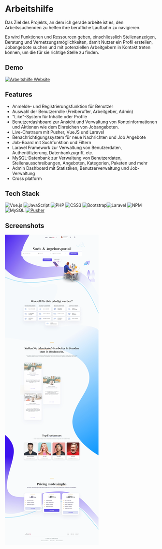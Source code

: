 
# Arbeitshilfe

Das Ziel des Projekts, an dem ich gerade arbeite ist es, den Arbeitssuchenden zu helfen ihre berufliche Laufbahn zu navigieren. 

Es wird Funktionen und Ressourcen geben, einschliesslich Stellenanzeigen, Beratung und Vernetzungsmöglichkeiten, damit Nutzer ein Profil erstellen, Jobangebote suchen und mit potenziellen Arbeitgebern in Kontakt treten können, um die für sie richtige Stelle zu finden.


## Demo

[![Arbeitshilfe Website](https://img.shields.io/badge/Arbeitshilfe-Website-blue.svg)](https://arbeitshilfe.website/)



## Features

- Anmelde- und Registrierungsfunktion für Benutzer
- Auswahl der Benutzerrolle (Freiberufler, Arbeitgeber, Admin)
- "Like"-System für Inhalte oder Profile
- Benutzerdashboard zur Ansicht und Verwaltung von Kontoinformationen und Aktionen wie dem Einreichen von Jobangeboten.
- Live-Chatraum mit Pusher, VueJS und Laravel
- Benachrichtigungssystem für neue Nachrichten und Job Angebote
- Job-Board mit Suchfunktion und Filtern
- Laravel Framework zur Verwaltung von Benutzerdaten, Authentifizierung, Datenbankzugriff, etc.
- MySQL-Datenbank zur Verwaltung von Benutzerdaten, Stellenausschreibungen, Angeboten, Kategorien, Paketen und mehr
- Admin Dashboard mit Statistiken, Benutzerverwaltung und Job-Verwaltung
- Cross platform


## Tech Stack

![Vue.js](https://img.shields.io/badge/vuejs-%2335495e.svg?style=for-the-badge&logo=vuedotjs&logoColor=%234FC08D) ![JavaScript](https://img.shields.io/badge/javascript-%23323330.svg?style=for-the-badge&logo=javascript&logoColor=%23F7DF1E) ![PHP](https://img.shields.io/badge/php-%23777BB4.svg?style=for-the-badge&logo=php&logoColor=white) ![CSS3](https://img.shields.io/badge/css3-%231572B6.svg?style=for-the-badge&logo=css3&logoColor=white) ![Bootstrap](https://img.shields.io/badge/bootstrap-%23563D7C.svg?style=for-the-badge&logo=bootstrap&logoColor=white)![Laravel](https://img.shields.io/badge/laravel-%23FF2D20.svg?style=for-the-badge&logo=laravel&logoColor=white) ![NPM](https://img.shields.io/badge/NPM-%23000000.svg?style=for-the-badge&logo=npm&logoColor=white) ![MySQL](https://img.shields.io/badge/mysql-%2300f.svg?style=for-the-badge&logo=mysql&logoColor=white) [![Pusher](https://img.shields.io/badge/Pusher-API-brightgreen.svg?logo=pusher&style=for-the-badge)](https://pusher.com/docs/platform)


<!-- ## Lessons Learned

What did you learn while building this project? What challenges did you face and how did you overcome them? -->


## Screenshots

![App Screenshot](https://github.com/dashurry/dashurry/blob/main/Arbeitshilfe_4.webp)

